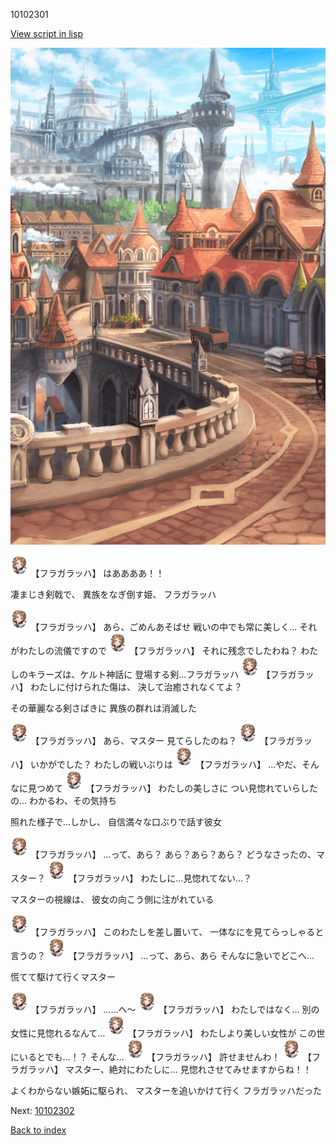10102301

[View script in lisp](../scripts/10102301.txt)

![town.png](../images/backgrounds/town.png)

<img src="../images/units/101021.png" alt="101021.png" height="34"/>
【フラガラッハ】
はああああ！！

凄まじき剣戟で、
異族をなぎ倒す姫、
フラガラッハ

<img src="../images/units/101021.png" alt="101021.png" height="34"/>
【フラガラッハ】
あら、ごめんあそばせ
戦いの中でも常に美しく…
それがわたしの流儀ですので

<img src="../images/units/101021.png" alt="101021.png" height="34"/>
【フラガラッハ】
それに残念でしたわね？
わたしのキラーズは、ケルト神話に
登場する剣…フラガラッハ

<img src="../images/units/101021.png" alt="101021.png" height="34"/>
【フラガラッハ】
わたしに付けられた傷は、
決して治癒されなくてよ？

その華麗なる剣さばきに
異族の群れは消滅した

<img src="../images/units/101021.png" alt="101021.png" height="34"/>
【フラガラッハ】
あら、マスター
見てらしたのね？

<img src="../images/units/101021.png" alt="101021.png" height="34"/>
【フラガラッハ】
いかがでした？
わたしの戦いぶりは

<img src="../images/units/101021.png" alt="101021.png" height="34"/>
【フラガラッハ】
…やだ、そんなに見つめて

<img src="../images/units/101021.png" alt="101021.png" height="34"/>
【フラガラッハ】
わたしの美しさに
つい見惚れていらしたの…
わかるわ、その気持ち

照れた様子で…しかし、
自信満々な口ぶりで話す彼女

<img src="../images/units/101021.png" alt="101021.png" height="34"/>
【フラガラッハ】
…って、あら？
あら？あら？あら？
どうなさったの、マスター？

<img src="../images/units/101021.png" alt="101021.png" height="34"/>
【フラガラッハ】
わたしに…見惚れてない…？

マスターの視線は、
彼女の向こう側に注がれている

<img src="../images/units/101021.png" alt="101021.png" height="34"/>
【フラガラッハ】
このわたしを差し置いて、
一体なにを見てらっしゃると
言うの？

<img src="../images/units/101021.png" alt="101021.png" height="34"/>
【フラガラッハ】
…って、あら、あら
そんなに急いでどこへ…

慌てて駆けて行くマスター

<img src="../images/units/101021.png" alt="101021.png" height="34"/>
【フラガラッハ】
……へ～

<img src="../images/units/101021.png" alt="101021.png" height="34"/>
【フラガラッハ】
わたしではなく…
別の女性に見惚れるなんて…

<img src="../images/units/101021.png" alt="101021.png" height="34"/>
【フラガラッハ】
わたしより美しい女性が
この世にいるとでも…！？
そんな…

<img src="../images/units/101021.png" alt="101021.png" height="34"/>
【フラガラッハ】
許せませんわ！

<img src="../images/units/101021.png" alt="101021.png" height="34"/>
【フラガラッハ】
マスター、絶対にわたしに…
見惚れさせてみせますからね！！

よくわからない嫉妬に駆られ、
マスターを追いかけて行く
フラガラッハだった

Next: [10102302](10102302.md)

[Back to index](index.md)
